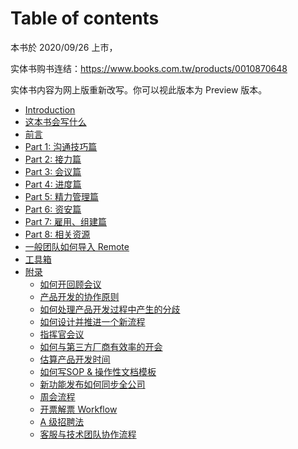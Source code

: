 # Table of contents

本书於 2020/09/26 上市，

实体书购书连结：https://www.books.com.tw/products/0010870648

实体书内容为网上版重新改写。你可以视此版本为 Preview 版本。

* [Introduction](README.md)
* [这本书会写什么](00-1.md)
* [前言](00.md)
* [Part 1: 沟通技巧篇](01.md)
* [Part 2: 接力篇](02.md)
* [Part 3: 会议篇](03.md)
* [Part 4: 进度篇](04.md)
* [Part 5: 精力管理篇](05.md)
* [Part 6: 资安篇](06.md)
* [Part 7: 雇用、组建篇](07.md)
* [Part 8: 相关资源](08.md)
* [一般团队如何导入 Remote](09.md)
* [工具箱](toolbox.md)
* [附录](fu-lu/README.md)
  * [如何开回顾会议](fu-lu/extra-01.md)
  * [产品开发的协作原则](fu-lu/extra-02.md)
  * [如何处理产品开发过程中产生的分歧](fu-lu/extra-03.md)
  * [如何设计并推进一个新流程](fu-lu/extra-04.md)
  * [指挥官会议](fu-lu/extra-05.md)
  * [如何与第三方厂商有效率的开会](fu-lu/extra-06.md)
  * [估算产品开发时间](fu-lu/extra-07.md)
  * [如何写SOP & 操作性文档模板](fu-lu/extra-08.md)
  * [新功能发布如何同步全公司](fu-lu/extra-09.md)
  * [周会流程](fu-lu/extra-10.md)
  * [开票解票 Workflow](fu-lu/extra-11.md)
  * [A 级招聘法](fu-lu/extra-12.md)
  * [客服与技术团队协作流程](fu-lu/extra-13.md)
